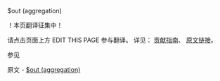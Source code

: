  $out (aggregation)

 ！本页翻译征集中！

请点击页面上方 EDIT THIS PAGE 参与翻译。
详见：
[贡献指南]( https://github.com/whaleal/MongoDB-Manual-zh/blob/master/CONTRIBUTING.md )、
[原文链接](  https://docs.mongodb.com/manual/reference/operator/aggregation/out/  )。

 参见

原文 - [$out (aggregation)]( https://docs.mongodb.com/manual/reference/operator/aggregation/out/ )

